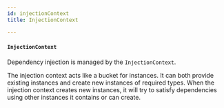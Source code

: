 ```yaml
---
id: injectionContext
title: InjectionContext

---
```


#### `InjectionContext`


Dependency injection is managed by the `InjectionContext`.

The injection context acts like a bucket for instances.
It can both provide existing instances and create new instances of required types. When the injection context creates new instances, it will try to satisfy dependencies using other instances it contains or can create.